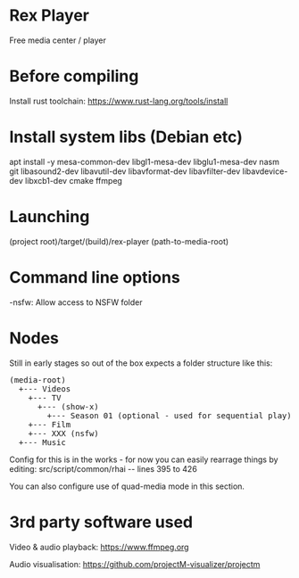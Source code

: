 # Rex Player
Free media center / player

# Before compiling
Install rust toolchain: 
https://www.rust-lang.org/tools/install

# Install system libs  (Debian etc)
apt install -y mesa-common-dev libgl1-mesa-dev libglu1-mesa-dev nasm git libasound2-dev libavutil-dev libavformat-dev libavfilter-dev libavdevice-dev libxcb1-dev cmake ffmpeg

# Launching
(project root)\/target\/(build)\/rex-player (path-to-media-root)

# Command line options
-nsfw: Allow access to NSFW folder

# Nodes
Still in early stages so out of the box expects a folder structure like this:

<pre>
(media-root)
  +--- Videos
    +--- TV
      +--- (show-x)
        +--- Season 01 (optional - used for sequential play)
    +--- Film
    +--- XXX (nsfw)
  +--- Music
</pre>

Config for this is in the works - for now you can easily rearrage things by editing: src/script/common/rhai -- lines 395 to 426

You can also configure use of quad-media mode in this section.
  
# 3rd party software used

Video & audio playback:
https://www.ffmpeg.org

Audio visualisation:
https://github.com/projectM-visualizer/projectm




